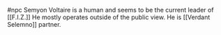 #npc 
Semyon Voltaire is a human and seems to be the current leader of [[F.I.Z.]] He mostly operates outside of the public view. He is [[Verdant Selemno]] partner.